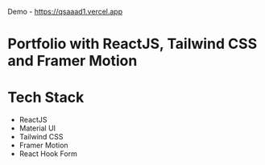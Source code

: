 Demo - https://qsaaad1.vercel.app
# Portfolio with ReactJS, Tailwind CSS and Framer Motion

# Tech Stack
- ReactJS
- Material UI
- Tailwind CSS
- Framer Motion
- React Hook Form
